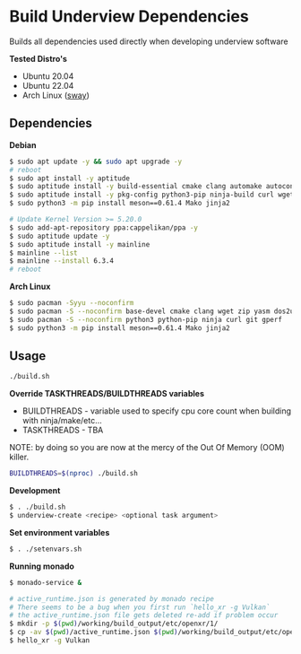 # Build Underview Dependencies

Builds all dependencies used directly when developing underview software

**Tested Distro's**
- Ubuntu 20.04
- Ubuntu 22.04
- Arch Linux ([sway](https://github.com/swaywm/sway))

## Dependencies

**Debian**
```sh
$ sudo apt update -y && sudo apt upgrade -y
# reboot
$ sudo apt install -y aptitude
$ sudo aptitude install -y build-essential cmake clang automake autoconf libtool flex bison m4 yasm dos2unix
$ sudo aptitude install -y pkg-config python3-pip ninja-build curl wget git gperf texinfo libmount-dev
$ sudo python3 -m pip install meson==0.61.4 Mako jinja2

# Update Kernel Version >= 5.20.0
$ sudo add-apt-repository ppa:cappelikan/ppa -y
$ sudo aptitude update -y
$ sudo aptitude install -y mainline
$ mainline --list
$ mainline --install 6.3.4
# reboot
```

**Arch Linux**

```sh
$ sudo pacman -Syyu --noconfirm
$ sudo pacman -S --noconfirm base-devel cmake clang wget zip yasm dos2unix
$ sudo pacman -S --noconfirm python3 python-pip ninja curl git gperf
$ sudo python3 -m pip install meson==0.61.4 Mako jinja2
```


## Usage

```sh
./build.sh
```

**Override TASKTHREADS/BUILDTHREADS variables**

* BUILDTHREADS - variable used to specify cpu core count when building with ninja/make/etc...
* TASKTHREADS  - TBA

NOTE: by doing so you are now at the mercy of the Out Of Memory (OOM) killer.

```sh
BUILDTHREADS=$(nproc) ./build.sh
```

**Development**
```sh
$ . ./build.sh
$ underview-create <recipe> <optional task argument>
```

**Set environment variables**
```sh
$ . ./setenvars.sh
```

**Running monado**
```sh
$ monado-service &

# active_runtime.json is generated by monado recipe
# There seems to be a bug when you first run `hello_xr -g Vulkan`
# the active_runtime.json file gets deleted re-add if problem occur
$ mkdir -p $(pwd)/working/build_output/etc/openxr/1/
$ cp -av $(pwd)/active_runtime.json $(pwd)/working/build_output/etc/openxr/1/
$ hello_xr -g Vulkan
```
